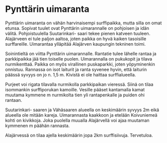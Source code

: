 # Pynttärin uimaranta

Pynttärin uimaranta on vähän harvinaisempi surffipaikka, mutta silla on omat etunsa. Sopivat tuulet ovat Pynttärin uimarannalle on pohjoisen ja idän välitä. Pohjoistuulella Suutarinkari- saari tekee pienen katveen tuuleen. Alajärveen ei tule paljon aaltoa, joten paikka on hyvä kaiken tasoisille surffareille. Uimarantaa ylläpitää Alajärven kaupungin tekninen toimi.

Soinintieltä on viitta Pynttärin uimarannalle. Rantatie tulee lähelle rantaa ja parkkipaikka jää tien toiselle puolen. Uimarannalla on pukukopit ja tilava nurmikenttaä. Paikka on myös virallinen puskaparkki, joten yöpyminenkin onnistuu. Rannassa on isot laiturit ja ranta syvenee hyvin, että laiturin päässä syvyys on jo n. 1,5 m. Kivistä ei ole haittaa surffialueella.

Purjeet voi rigata tilavalla nurmikolla parkkipaikan vieressä. Siinä on tilaa isommankin surffiporukan kamoille. Vesille pääset kantamalla kamat muutama kymmene m nurmikolta tien yli rantapenkalle ja puiden ohi rantaan.

Suutarinkari- saaren ja Vähäsaaren alueella on keskimäärin syvyys 2m eikä alueella ole mitään kareja. Uimarannasta kaakkoon ja etelään Koivuniemeä kohti on kivikkoja. Joka puolella muualla Alajärvellä voi ajaa muutaman kymmenen m päähän rannasta.

Alajärvessä on tilaa ajella keskimäärin jopa 2km surffisiivuja. Tervetuloa.
